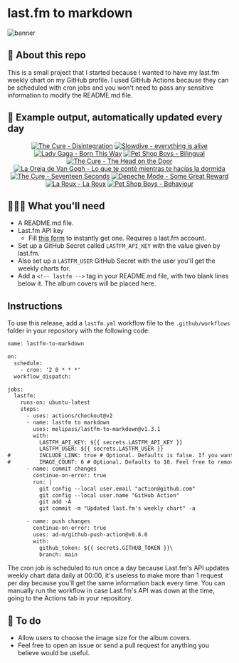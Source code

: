 # last.fm to markdown

![banner](banner.png)

## 🤖 About this repo
This is a small project that I started because I wanted to have my last.fm weekly chart on my GitHub profile. I used GitHub Actions because they can be scheduled with cron jobs and you won't need to pass any sensitive information to modify the README.md file.

## 🎵 Example output, automatically updated every day
<!-- lastfm -->
<p align="center"><a href="https://www.last.fm/music/The+Cure/Disintegration"><img src="https://lastfm.freetls.fastly.net/i/u/64s/83b8ba7098904df8cd2a781da5b4f871.jpg" title="The Cure - Disintegration"></a> <a href="https://www.last.fm/music/Slowdive/everything+is+alive"><img src="https://lastfm.freetls.fastly.net/i/u/64s/4f3dd53076a4760c6394e68a3ebe9683.jpg" title="Slowdive - everything is alive"></a> <a href="https://www.last.fm/music/Lady+Gaga/Born+This+Way"><img src="https://lastfm.freetls.fastly.net/i/u/64s/20b3ead016e298cba4d98c5d2ee8fe0d.jpg" title="Lady Gaga - Born This Way"></a> <a href="https://www.last.fm/music/Pet+Shop+Boys/Bilingual"><img src="https://lastfm.freetls.fastly.net/i/u/64s/f05b1bdc21a3133fc74a00300ed76502.jpg" title="Pet Shop Boys - Bilingual"></a> <a href="https://www.last.fm/music/The+Cure/The+Head+on+the+Door"><img src="https://lastfm.freetls.fastly.net/i/u/64s/c10b05cef98f4fbd9ca34f388fd359af.png" title="The Cure - The Head on the Door"></a> <a href="https://www.last.fm/music/La+Oreja+de+Van+Gogh/Lo+que+te+cont%C3%A9+mientras+te+hac%C3%ADas+la+dormida"><img src="https://lastfm.freetls.fastly.net/i/u/64s/22ce7e5e4e774b6ba290d42876327e1a.png" title="La Oreja de Van Gogh - Lo que te conté mientras te hacías la dormida"></a> <a href="https://www.last.fm/music/The+Cure/Seventeen+Seconds"><img src="https://lastfm.freetls.fastly.net/i/u/64s/380e2a05379b90fa8a29a543bfe382b0.png" title="The Cure - Seventeen Seconds"></a> <a href="https://www.last.fm/music/Depeche+Mode/Some+Great+Reward"><img src="https://lastfm.freetls.fastly.net/i/u/64s/b31e0e1c58ac9c1e7b1ae8ecb450a6f9.png" title="Depeche Mode - Some Great Reward"></a> <a href="https://www.last.fm/music/La+Roux/La+Roux"><img src="https://lastfm.freetls.fastly.net/i/u/64s/1f7651f0137440879580990cb31847e7.png" title="La Roux - La Roux"></a> <a href="https://www.last.fm/music/Pet+Shop+Boys/Behaviour"><img src="https://lastfm.freetls.fastly.net/i/u/64s/99988f9b3fdd7a0dd973f2ad6f10baff.png" title="Pet Shop Boys - Behaviour"></a> </p>

          
## 👩🏽‍💻 What you'll need
* A README.md file.
* Last.fm API key
  * Fill [this form](https://www.last.fm/api/account/create) to instantly get one. Requires a last.fm account.
* Set up a GitHub Secret called ```LASTFM_API_KEY``` with the value given by last.fm.
* Also set up a ```LASTFM_USER``` GitHub Secret with the user you'll get the weekly charts for.
* Add a ```<!-- lastfm -->``` tag in your README.md file, with two blank lines below it. The album covers will be placed here.

## Instructions
To use this release, add a ```lastfm.yml``` workflow file to the ```.github/workflows``` folder in your repository with the following code:
```diff
name: lastfm-to-markdown

on:
  schedule:
    - cron: '2 0 * * *'
  workflow_dispatch:

jobs:
  lastfm:
    runs-on: ubuntu-latest
    steps:
      - uses: actions/checkout@v2
      - name: lastfm to markdown
        uses: melipass/lastfm-to-markdown@v1.3.1
        with:
          LASTFM_API_KEY: ${{ secrets.LASTFM_API_KEY }}
          LASTFM_USER: ${{ secrets.LASTFM_USER }}
#         INCLUDE_LINK: true # Optional. Defaults is false. If you want to include the link to the album page, set this to true.
#         IMAGE_COUNT: 6 # Optional. Defaults to 10. Feel free to remove this line if you want.
      - name: commit changes
        continue-on-error: true
        run: |
          git config --local user.email "action@github.com"
          git config --local user.name "GitHub Action"
          git add -A
          git commit -m "Updated last.fm's weekly chart" -a

      - name: push changes
        continue-on-error: true
        uses: ad-m/github-push-action@v0.6.0
        with:
          github_token: ${{ secrets.GITHUB_TOKEN }}\
          branch: main
```
The cron job is scheduled to run once a day because Last.fm's API updates weekly chart data daily at 00:00, it's useless to make more than 1 request per day because you'll get the same information back every time. You can manually run the workflow in case Last.fm's API was down at the time, going to the Actions tab in your repository.

## 🚧 To do
* Allow users to choose the image size for the album covers.
* Feel free to open an issue or send a pull request for anything you believe would be useful.
